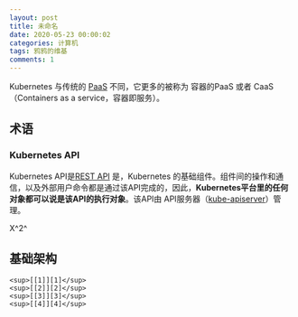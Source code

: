 ```yaml
---
layout: post
title: 未命名
date: 2020-05-23 00:00:02
categories: 计算机
tags: 鸦鸦的维基
comments: 1 
---
```


Kubernetes 与传统的 [PaaS](https://zh.wikipedia.org/wiki/平台即服务) 不同，它更多的被称为 容器的PaaS 或者 CaaS（Containers as a service，容器即服务）。

## 术语

### Kubernetes API

Kubernetes API是[REST API](https://zh.wikipedia.org/wiki/REST) 是，Kubernetes 的基础组件。组件间的操作和通信，以及外部用户命令都是通过该API完成的，因此，**Kubernetes平台里的任何对象都可以说是该API的执行对象**。该API由 API服务器（[kube-apiserver](https://zh.wikipedia.org/wiki/User:九千鸦/k8s#kube-apiserver)）管理。

 X^2^



## 基础架构









```
<sup>[[1]][1]</sup>
<sup>[[2]][2]</sup>
<sup>[[3]][3]</sup>
<sup>[[4]][4]</sup>
```



